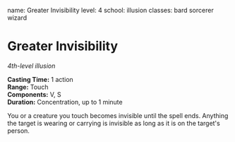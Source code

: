 name: Greater Invisibility
level: 4
school: illusion
classes: bard
         sorcerer
         wizard

# Greater Invisibility 
_4th-level illusion_ 

**Casting Time:** 1 action    
**Range:** Touch    
**Components:** V, S    
**Duration:** Concentration, up to 1 minute 

You or a creature you touch becomes invisible until the spell ends. Anything the target is wearing or carrying is invisible as long as it is on the target's person. 
